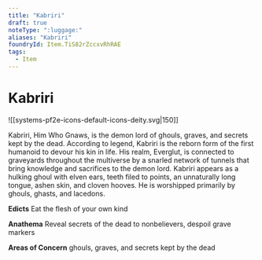 ```yaml
---
title: "Kabriri"
draft: true
noteType: ":luggage:"
aliases: "Kabriri"
foundryId: Item.TiS82rZccxvRhRAE
tags:
  - Item
---
```


# Kabriri
![[systems-pf2e-icons-default-icons-deity.svg|150]]

Kabriri, Him Who Gnaws, is the demon lord of ghouls, graves, and secrets kept by the dead. According to legend, Kabriri is the reborn form of the first humanoid to devour his kin in life. His realm, Everglut, is connected to graveyards throughout the multiverse by a snarled network of tunnels that bring knowledge and sacrifices to the demon lord. Kabriri appears as a hulking ghoul with elven ears, teeth filed to points, an unnaturally long tongue, ashen skin, and cloven hooves. He is worshipped primarily by ghouls, ghasts, and lacedons.

**Edicts** Eat the flesh of your own kind

**Anathema** Reveal secrets of the dead to nonbelievers, despoil grave markers

**Areas of Concern** ghouls, graves, and secrets kept by the dead
